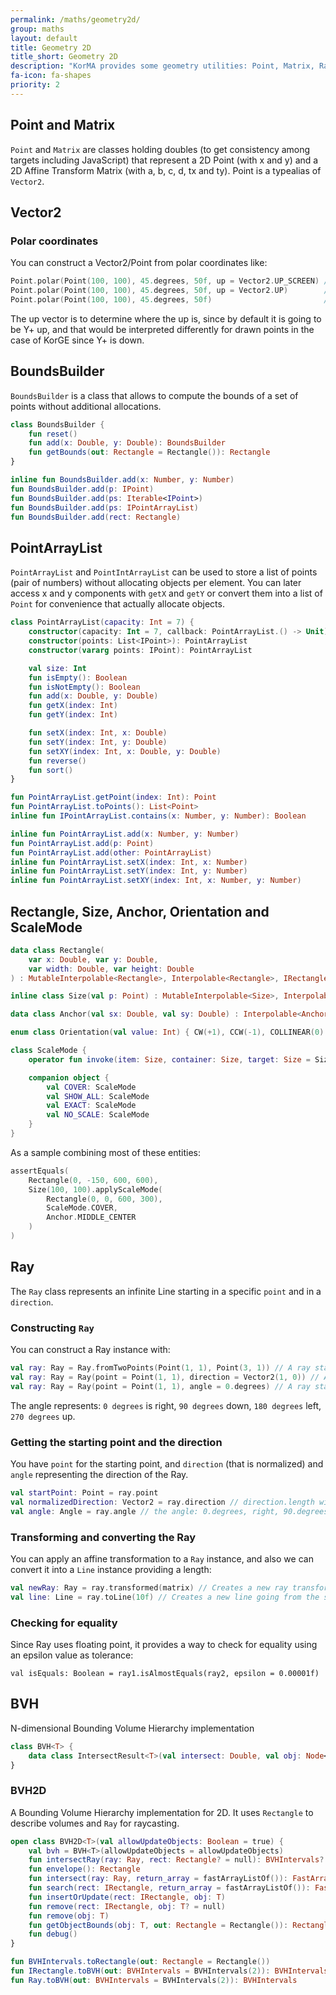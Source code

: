 ```yaml
---
permalink: /maths/geometry2d/
group: maths
layout: default
title: Geometry 2D
title_short: Geometry 2D
description: "KorMA provides some geometry utilities: Point, Matrix, Ray, PointArrayList, Rectangle, Size, Anchor, Orientation, ScaleMode, BoundsBuilder, BVH, BVH2D..."
fa-icon: fa-shapes
priority: 2
---
```


## Point and Matrix

`Point` and `Matrix` are classes holding doubles (to get consistency among targets including JavaScript) that represent a 2D Point (with x and y) and a 2D Affine Transform Matrix (with a, b, c, d, tx and ty).
Point is a typealias of `Vector2`.

## Vector2

### Polar coordinates

You can construct a Vector2/Point from polar coordinates like:

```kotlin
Point.polar(Point(100, 100), 45.degrees, 50f, up = Vector2.UP_SCREEN) // (135.35535, 64.64466)
Point.polar(Point(100, 100), 45.degrees, 50f, up = Vector2.UP)        // (135.35535, 135.35535)
Point.polar(Point(100, 100), 45.degrees, 50f)                         // (135.35535, 135.35535)
```

The up vector is to determine where the up is, since by default it is going to be Y+ up,
and that would be interpreted differently for drawn points in the case of KorGE since Y+ is down.

## BoundsBuilder

`BoundsBuilder` is a class that allows to compute the bounds of a set of points without additional allocations.

```kotlin
class BoundsBuilder {
    fun reset()
    fun add(x: Double, y: Double): BoundsBuilder
    fun getBounds(out: Rectangle = Rectangle()): Rectangle
}

inline fun BoundsBuilder.add(x: Number, y: Number)
fun BoundsBuilder.add(p: IPoint)
fun BoundsBuilder.add(ps: Iterable<IPoint>)
fun BoundsBuilder.add(ps: IPointArrayList)
fun BoundsBuilder.add(rect: Rectangle)
```

## PointArrayList

`PointArrayList` and `PointIntArrayList` can be used to store a list of points (pair of numbers) without allocating objects per element. You can later access x and y components with `getX` and `getY` or convert them into a list of `Point` for convenience that actually allocate objects.

```kotlin
class PointArrayList(capacity: Int = 7) {
    constructor(capacity: Int = 7, callback: PointArrayList.() -> Unit)
    constructor(points: List<IPoint>): PointArrayList
    constructor(vararg points: IPoint): PointArrayList

    val size: Int
    fun isEmpty(): Boolean
    fun isNotEmpty(): Boolean
    fun add(x: Double, y: Double)
    fun getX(index: Int)
    fun getY(index: Int)

    fun setX(index: Int, x: Double)
    fun setY(index: Int, y: Double)
    fun setXY(index: Int, x: Double, y: Double)
    fun reverse()
    fun sort()
}

fun PointArrayList.getPoint(index: Int): Point
fun PointArrayList.toPoints(): List<Point>
inline fun IPointArrayList.contains(x: Number, y: Number): Boolean

inline fun PointArrayList.add(x: Number, y: Number)
fun PointArrayList.add(p: Point)
fun PointArrayList.add(other: PointArrayList)
inline fun PointArrayList.setX(index: Int, x: Number)
inline fun PointArrayList.setY(index: Int, y: Number)
inline fun PointArrayList.setXY(index: Int, x: Number, y: Number)
```
## Rectangle, Size, Anchor, Orientation and ScaleMode

```kotlin
data class Rectangle(
    var x: Double, var y: Double,
    var width: Double, var height: Double
) : MutableInterpolable<Rectangle>, Interpolable<Rectangle>, IRectangle, Sizeable

inline class Size(val p: Point) : MutableInterpolable<Size>, Interpolable<Size>, ISize, Sizeable

data class Anchor(val sx: Double, val sy: Double) : Interpolable<Anchor>

enum class Orientation(val value: Int) { CW(+1), CCW(-1), COLLINEAR(0) }

class ScaleMode {
    operator fun invoke(item: Size, container: Size, target: Size = Size()): Size

    companion object {
        val COVER: ScaleMode
        val SHOW_ALL: ScaleMode
        val EXACT: ScaleMode
        val NO_SCALE: ScaleMode
    }
}
```

As a sample combining most of these entities:

```kotlin
assertEquals(
    Rectangle(0, -150, 600, 600),
    Size(100, 100).applyScaleMode(
        Rectangle(0, 0, 600, 300),
        ScaleMode.COVER,
        Anchor.MIDDLE_CENTER
    )
)
```

## Ray

The `Ray` class represents an infinite Line starting in a specific `point` and in a `direction`.

### Constructing `Ray`

You can construct a Ray instance with:

```kotlin
val ray: Ray = Ray.fromTwoPoints(Point(1, 1), Point(3, 1)) // A ray starting at 1,1 and going to the right
val ray: Ray = Ray(point = Point(1, 1), direction = Vector2(1, 0)) // A ray starting at 1,1 and going to the right
val ray: Ray = Ray(point = Point(1, 1), angle = 0.degrees) // A ray starting at 1,1 and going to the right
```

The angle represents: `0 degrees` is right, `90 degrees` down, `180 degrees` left, `270 degrees` up.

### Getting the starting point and the direction

You have `point` for the starting point, and `direction` (that is normalized) and `angle` representing the direction of the Ray.

```kotlin
val startPoint: Point = ray.point
val normalizedDirection: Vector2 = ray.direction // direction.length will be ~1
val angle: Angle = ray.angle // the angle: 0.degrees, right, 90.degrees down
```

### Transforming and converting the Ray

You can apply an affine transformation to a `Ray` instance, and also we can convert it into a `Line` instance providing a length:

```kotlin
val newRay: Ray = ray.transformed(matrix) // Creates a new ray transformed
val line: Line = ray.toLine(10f) // Creates a new line going from the start point of the ray to its direction with a length of 10f
```

### Checking for equality

Since Ray uses floating point, it provides a way to check for equality using an epsilon value as tolerance:

```koltin
val isEquals: Boolean = ray1.isAlmostEquals(ray2, epsilon = 0.00001f)
```

## BVH

N-dimensional Bounding Volume Hierarchy implementation 

```kotlin
class BVH<T> {
	data class IntersectResult<T>(val intersect: Double, val obj: Node<T>)
}
```

### BVH2D

A Bounding Volume Hierarchy implementation for 2D. It uses `Rectangle` to describe volumes and `Ray` for raycasting.

```kotlin
open class BVH2D<T>(val allowUpdateObjects: Boolean = true) {
    val bvh = BVH<T>(allowUpdateObjects = allowUpdateObjects)
    fun intersectRay(ray: Ray, rect: Rectangle? = null): BVHIntervals?
    fun envelope(): Rectangle
    fun intersect(ray: Ray, return_array = fastArrayListOf()): FastArrayList<IntersectResult<T>>
    fun search(rect: IRectangle, return_array = fastArrayListOf()): FastArrayList<BVH.Node<T>>
    fun insertOrUpdate(rect: IRectangle, obj: T)
    fun remove(rect: IRectangle, obj: T? = null)
    fun remove(obj: T)
    fun getObjectBounds(obj: T, out: Rectangle = Rectangle()): Rectangle
    fun debug()
}

fun BVHIntervals.toRectangle(out: Rectangle = Rectangle())
fun IRectangle.toBVH(out: BVHIntervals = BVHIntervals(2)): BVHIntervals
fun Ray.toBVH(out: BVHIntervals = BVHIntervals(2)): BVHIntervals
```
